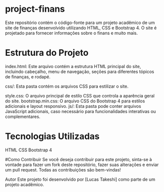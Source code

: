 # project-finans

Este repositório contém o código-fonte para um projeto acadêmico de um site de finanças desenvolvido utilizando HTML, CSS e Bootstrap 4. O site é projetado para fornecer informações sobre o finans e muito mais.

# Estrutura do Projeto
index.html: Este arquivo contém a estrutura HTML principal do site, incluindo cabeçalho, menu de navegação, seções para diferentes tópicos de finanças, e rodapé.

css/: Esta pasta contém os arquivos CSS para estilizar o site.

style.css: O arquivo principal de estilo CSS que controla a aparência geral do site.
bootstrap.min.css: O arquivo CSS do Bootstrap 4 para estilos adicionais e layout responsivo.
js/: Esta pasta pode conter arquivos JavaScript adicionais, caso necessário para funcionalidades interativas ou complementares.

# Tecnologias Utilizadas
HTML
CSS
Bootstrap 4

#Como Contribuir
Se você deseja contribuir para este projeto, sinta-se à vontade para fazer um fork deste repositório, fazer suas alterações e enviar um pull request. Todas as contribuições são bem-vindas!

Autor
Este projeto foi desenvolvido por [Lucas Takeshi] como parte de um projeto acadêmico.

